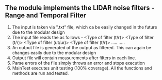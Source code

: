 
## The module implements the LIDAR noise filters - Range and Temporal Filter
1) The input is taken via ".txt" file, which ca be easily changed in the future due to the modular design
2) The input file reads the as follows -
    <Type of filter (t/r)>
    <D value>
    <measurements>
    <Type of filter (t/r)>
    <measurements>
    <Type of filter (ut/ur)>
    <min max>
    <Type of filter (t/r)>
    <measurements>
    .....
    .....
3) An output file is generated of the output as filtered. This can again be changes easily due to the modular design
4) Output file will contain measurements after filters in each line.
5) Parse errors of the file simply throws an error and stops execution
6) MainTest executes unit testing (100% coverage). All the functions and methods are run and tested.

